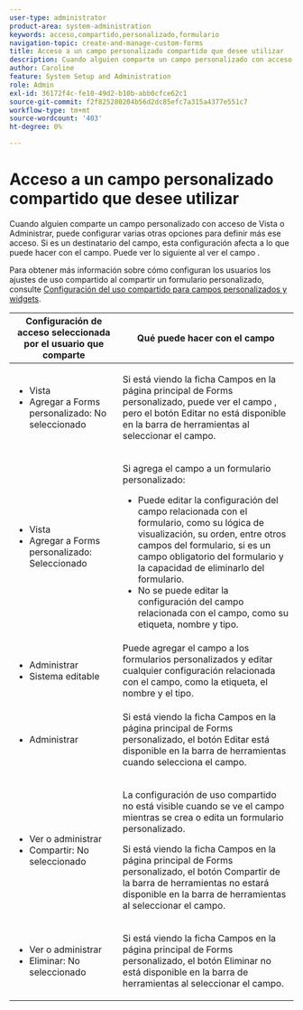 ```yaml
---
user-type: administrator
product-area: system-administration
keywords: acceso,compartido,personalizado,formulario
navigation-topic: create-and-manage-custom-forms
title: Acceso a un campo personalizado compartido que desee utilizar
description: Cuando alguien comparte un campo personalizado con acceso de Vista o Administrar, puede configurar varias otras opciones para definir más ese acceso. Si es un destinatario del campo, esta configuración afecta a lo que puede hacer con el campo. Puede ver lo siguiente al ver el campo .
author: Caroline
feature: System Setup and Administration
role: Admin
exl-id: 36172f4c-fe10-49d2-b10b-abb0cfce62c1
source-git-commit: f2f825280204b56d2dc85efc7a315a4377e551c7
workflow-type: tm+mt
source-wordcount: '403'
ht-degree: 0%

---
```


# Acceso a un campo personalizado compartido que desee utilizar

Cuando alguien comparte un campo personalizado con acceso de Vista o Administrar, puede configurar varias otras opciones para definir más ese acceso. Si es un destinatario del campo, esta configuración afecta a lo que puede hacer con el campo. Puede ver lo siguiente al ver el campo .

Para obtener más información sobre cómo configuran los usuarios los ajustes de uso compartido al compartir un formulario personalizado, consulte [Configuración del uso compartido para campos personalizados y widgets](../../../administration-and-setup/customize-workfront/create-manage-custom-forms/configure-sharing-for-a-custom-field.md).

<table style="table-layout:auto"> 
 <col> 
 <col> 
 <thead> 
  <tr> 
   <th>Configuración de acceso seleccionada por el usuario que comparte</th> 
   <th>Qué puede hacer con el campo</th> 
  </tr> 
 </thead> 
 <tbody> 
  <tr> 
   <td> 
    <ul> 
     <li>Vista</li> 
     <li>Agregar a Forms personalizado: No seleccionado</li> 
    </ul> </td> 
   <td> <p>Si está viendo la ficha Campos en la página principal de Forms personalizado, puede ver el campo , pero el botón Editar no está disponible en la barra de herramientas al seleccionar el campo.</p> </td> 
  </tr> 
  <tr> 
   <td> 
    <ul> 
     <li>Vista</li> 
     <li>Agregar a Forms personalizado: Seleccionado</li> 
    </ul> </td> 
   <td> <p>Si agrega el campo a un formulario personalizado:</p> 
    <ul> 
     <li>Puede editar la configuración del campo relacionada con el formulario, como su lógica de visualización, su orden, entre otros campos del formulario, si es un campo obligatorio del formulario y la capacidad de eliminarlo del formulario.</li> 
     <li>No se puede editar la configuración del campo relacionada con el campo, como su etiqueta, nombre y tipo.</li> 
    </ul> </td> 
  </tr> 
  <tr> 
   <td> 
    <ul> 
     <li>Administrar</li> 
     <li>Sistema editable</li> 
    </ul> </td> 
   <td>Puede agregar el campo a los formularios personalizados y editar cualquier configuración relacionada con el campo, como la etiqueta, el nombre y el tipo.</td> 
  </tr> 
  <tr> 
   <td> 
    <ul> 
     <li>Administrar</li> 
    </ul> </td> 
   <td> <p>Si está viendo la ficha Campos en la página principal de Forms personalizado, el botón Editar está disponible en la barra de herramientas cuando selecciona el campo.</p> </td> 
  </tr> 
  <tr> 
   <td> 
    <ul> 
     <li>Ver o administrar</li> 
     <li>Compartir: No seleccionado</li> 
    </ul> </td> 
   <td> <p>La configuración de uso compartido no está visible cuando se ve el campo mientras se crea o edita un formulario personalizado.</p> <p>Si está viendo la ficha Campos en la página principal de Forms personalizado, el botón Compartir de la barra de herramientas no estará disponible en la barra de herramientas al seleccionar el campo.</p> </td> 
  </tr> 
  <tr> 
   <td> 
    <ul> 
     <li>Ver o administrar</li> 
     <li>Eliminar: No seleccionado</li> 
    </ul> </td> 
   <td> <p>Si está viendo la ficha Campos en la página principal de Forms personalizado, el botón Eliminar no está disponible en la barra de herramientas al seleccionar el campo.</p> </td> 
  </tr> 
 </tbody> 
</table>
